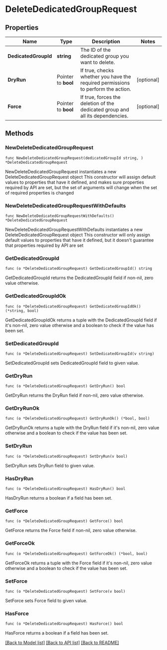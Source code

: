 # DeleteDedicatedGroupRequest

## Properties

Name | Type | Description | Notes
------------ | ------------- | ------------- | -------------
**DedicatedGroupId** | **string** | The ID of the dedicated group you want to delete. | 
**DryRun** | Pointer to **bool** | If true, checks whether you have the required permissions to perform the action. | [optional] 
**Force** | Pointer to **bool** | If true, forces the deletion of the dedicated group and all its dependencies. | [optional] 

## Methods

### NewDeleteDedicatedGroupRequest

`func NewDeleteDedicatedGroupRequest(dedicatedGroupId string, ) *DeleteDedicatedGroupRequest`

NewDeleteDedicatedGroupRequest instantiates a new DeleteDedicatedGroupRequest object
This constructor will assign default values to properties that have it defined,
and makes sure properties required by API are set, but the set of arguments
will change when the set of required properties is changed

### NewDeleteDedicatedGroupRequestWithDefaults

`func NewDeleteDedicatedGroupRequestWithDefaults() *DeleteDedicatedGroupRequest`

NewDeleteDedicatedGroupRequestWithDefaults instantiates a new DeleteDedicatedGroupRequest object
This constructor will only assign default values to properties that have it defined,
but it doesn't guarantee that properties required by API are set

### GetDedicatedGroupId

`func (o *DeleteDedicatedGroupRequest) GetDedicatedGroupId() string`

GetDedicatedGroupId returns the DedicatedGroupId field if non-nil, zero value otherwise.

### GetDedicatedGroupIdOk

`func (o *DeleteDedicatedGroupRequest) GetDedicatedGroupIdOk() (*string, bool)`

GetDedicatedGroupIdOk returns a tuple with the DedicatedGroupId field if it's non-nil, zero value otherwise
and a boolean to check if the value has been set.

### SetDedicatedGroupId

`func (o *DeleteDedicatedGroupRequest) SetDedicatedGroupId(v string)`

SetDedicatedGroupId sets DedicatedGroupId field to given value.


### GetDryRun

`func (o *DeleteDedicatedGroupRequest) GetDryRun() bool`

GetDryRun returns the DryRun field if non-nil, zero value otherwise.

### GetDryRunOk

`func (o *DeleteDedicatedGroupRequest) GetDryRunOk() (*bool, bool)`

GetDryRunOk returns a tuple with the DryRun field if it's non-nil, zero value otherwise
and a boolean to check if the value has been set.

### SetDryRun

`func (o *DeleteDedicatedGroupRequest) SetDryRun(v bool)`

SetDryRun sets DryRun field to given value.

### HasDryRun

`func (o *DeleteDedicatedGroupRequest) HasDryRun() bool`

HasDryRun returns a boolean if a field has been set.

### GetForce

`func (o *DeleteDedicatedGroupRequest) GetForce() bool`

GetForce returns the Force field if non-nil, zero value otherwise.

### GetForceOk

`func (o *DeleteDedicatedGroupRequest) GetForceOk() (*bool, bool)`

GetForceOk returns a tuple with the Force field if it's non-nil, zero value otherwise
and a boolean to check if the value has been set.

### SetForce

`func (o *DeleteDedicatedGroupRequest) SetForce(v bool)`

SetForce sets Force field to given value.

### HasForce

`func (o *DeleteDedicatedGroupRequest) HasForce() bool`

HasForce returns a boolean if a field has been set.


[[Back to Model list]](../README.md#documentation-for-models) [[Back to API list]](../README.md#documentation-for-api-endpoints) [[Back to README]](../README.md)


